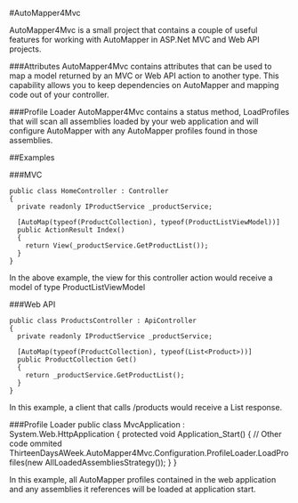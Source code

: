 #AutoMapper4Mvc

AutoMapper4Mvc is a small project that contains a couple of useful features for working with AutoMapper in ASP.Net MVC and Web API
projects. 

###Attributes
AutoMapper4Mvc contains attributes that can be used to map a model returned by an MVC or Web API action to another type.  This
capability allows you to keep dependencies on AutoMapper and mapping code out of your controller.

###Profile Loader
AutoMapper4Mvc contains a status method, LoadProfiles that will scan all assemblies loaded by your web application and will configure
AutoMapper with any AutoMapper profiles found in those assemblies.


##Examples

###MVC

    public class HomeController : Controller
    {
      private readonly IProductService _productService;
      
      [AutoMap(typeof(ProductCollection), typeof(ProductListViewModel))]
      public ActionResult Index()
      {
	    return View(_productService.GetProductList());
      }
    }

In the above example, the view for this controller action would receive a model
of type ProductListViewModel

###Web API

    public class ProductsController : ApiController
    {
      private readonly IProductService _productService;
      
      [AutoMap(typeof(ProductCollection), typeof(List<Product>))]
      public ProductCollection Get()
      {
        return _productService.GetProductList();
      }
    }

In this example, a client that calls /products would receive a List<Product> response.

###Profile Loader
    public class MvcApplication : System.Web.HttpApplication
	{
	  protected void Application_Start()
	  {
	    // Other code ommited
		ThirteenDaysAWeek.AutoMapper4Mvc.Configuration.ProfileLoader.LoadProfiles(new AllLoadedAssembliesStrategy());
	  }
	}

In this example, all AutoMapper profiles contained in the web application and any assemblies it
references will be loaded at application start.